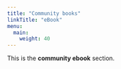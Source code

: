 ```yaml
---
title: "Community books"
linkTitle: "eBook"
menu:
  main:
    weight: 40
---
```



This is the **community ebook** section. 
